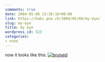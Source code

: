 ```yaml
---
comments: true
date: 2004-05-08 13:38:16+00:00
link: https://habi.gna.ch/2004/05/08/my-eye/
slug: my-eye
title: my eye
wordpress_id: 523
categories:
- none
---
```


now it looks like this:
[![bruised](https://habi.gna.ch/blog/images/bruised-tm.jpg)](https://habi.gna.ch/blog/images/bruised.jpg)
